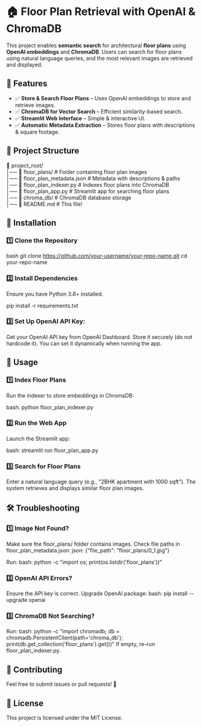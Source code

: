 # 🏠 Floor Plan Retrieval with OpenAI & ChromaDB

This project enables **semantic search** for architectural **floor plans** using **OpenAI embeddings** and **ChromaDB**. Users can search for floor plans using natural language queries, and the most relevant images are retrieved and displayed.

## 📌 Features
- ✅ **Store & Search Floor Plans** – Uses OpenAI embeddings to store and retrieve images.  
- ✅ **ChromaDB for Vector Search** – Efficient similarity-based search.  
- ✅ **Streamlit Web Interface** – Simple & interactive UI.  
- ✅ **Automatic Metadata Extraction** – Stores floor plans with descriptions & square footage.  

## 📂 Project Structure

📁 project_root/  
│── 📂 floor_plans/ # Folder containing floor plan images  
│── 📄 floor_plan_metadata.json # Metadata with descriptions & paths  
│── 📜 floor_plan_indexer.py # Indexes floor plans into ChromaDB  
│── 📜 floor_plan_app.py # Streamlit app for searching floor plans  
│── 📂 chroma_db/ # ChromaDB database storage  
│── 📄 README.md # This file!  


## 🔧 Installation

### 1️⃣ Clone the Repository
bash
git clone https://github.com/your-username/your-repo-name.git
cd your-repo-name

### 2️⃣ Install Dependencies
Ensure you have Python 3.8+ installed.

pip install -r requirements.txt

### 3️⃣ Set Up OpenAI API Key:
Get your OpenAI API key from OpenAI Dashboard.
Store it securely (do not hardcode it).
You can set it dynamically when running the app.

## 🚀 Usage

### 1️⃣ Index Floor Plans
Run the indexer to store embeddings in ChromaDB:

bash:
python floor_plan_indexer.py

### 2️⃣ Run the Web App
Launch the Streamlit app:

bash:
streamlit run floor_plan_app.py

### 3️⃣ Search for Floor Plans
Enter a natural language query (e.g., "2BHK apartment with 1000 sqft").
The system retrieves and displays similar floor plan images.

## 🛠 Troubleshooting

### 1️⃣ Image Not Found?
Make sure the floor_plans/ folder contains images.
Check file paths in floor_plan_metadata.json:
json:
{"file_path": "floor_plans/0_1.jpg"}

Run:
bash:
python -c "import os; print(os.listdir('floor_plans'))"

### 2️⃣ OpenAI API Errors?
Ensure the API key is correct.
Upgrade OpenAI package:
bash:
pip install --upgrade openai

### 3️⃣ ChromaDB Not Searching?
Run:
bash:
python -c "import chromadb; db = chromadb.PersistentClient(path='chroma_db'); print(db.get_collection('floor_plans').get())"
If empty, re-run floor_plan_indexer.py.

## 🤝 Contributing
Feel free to submit issues or pull requests! 🚀

## 📜 License
This project is licensed under the MIT License.
